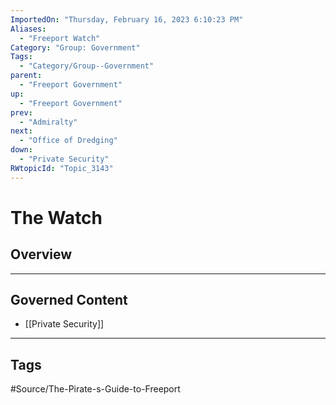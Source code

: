 ```yaml
---
ImportedOn: "Thursday, February 16, 2023 6:10:23 PM"
Aliases:
  - "Freeport Watch"
Category: "Group: Government"
Tags:
  - "Category/Group--Government"
parent:
  - "Freeport Government"
up:
  - "Freeport Government"
prev:
  - "Admiralty"
next:
  - "Office of Dredging"
down:
  - "Private Security"
RWtopicId: "Topic_3143"
---
```

# The Watch
## Overview
---
## Governed Content
- [[Private Security]]


---
## Tags
#Source/The-Pirate-s-Guide-to-Freeport

